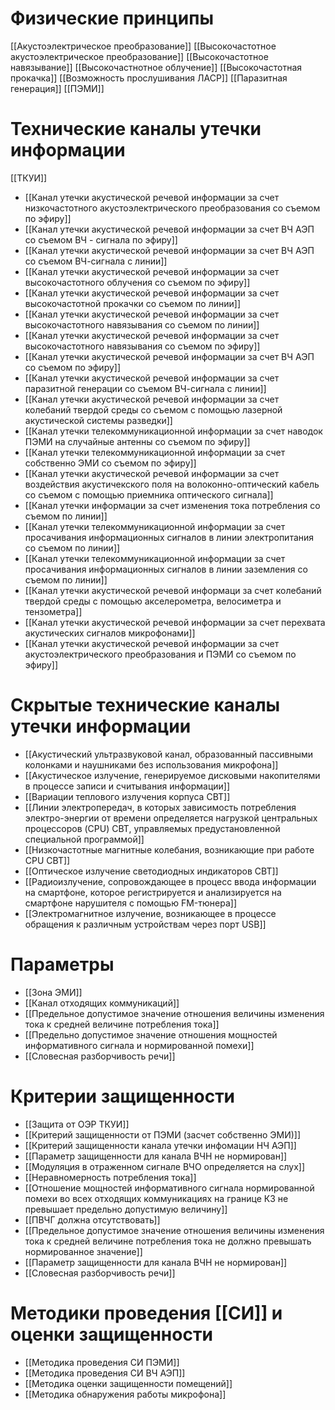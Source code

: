 

# Физические принципы
[[Акустоэлектрическое преобразование]]
[[Высокочастотное акустоэлектрическое преобразование]]
[[Высокочастотное навязывание]]
[[Высокочастнотное облучение]]
[[Высокочастотная прокачка]]
[[Возможность прослушивания ЛАСР]]
[[Паразитная генерация]]
[[ПЭМИ]]


# Технические каналы утечки информации
[[ТКУИ]]

- [[Канал утечки акустической речевой информации за счет низкочастотного акустоэлектрического преобразования со съемом по эфиру]]
- [[Канал утечки акустической речевой информации за счет ВЧ АЭП со съемом ВЧ - сигнала по эфиру]]
- [[Канал утечки акустической речевой информации за счет ВЧ АЭП со съемом ВЧ-сигнала с линии]]
- [[Канал утечки акустической речевой информации за счет высокочастотного облучения со съемом по эфиру]]
- [[Канал утечки акустической речевой информации за счет высокочастотной прокачки со съемом по линии]]
- [[Канал утечки акустической речевой информации за счет высокочастотного навязывания со съемом по линии]]
- [[Канал утечки акустической речевой информации за счет высокочастотного навязывания со съемом по эфиру]]
- [[Канал утечки акустической речевой информации за счет ВЧ АЭП со съемом по эфиру]]
- [[Канал утечки акустической речевой информации  за счет паразитной генерации со съемом ВЧ-сигнала с линии]]	
- [[Канал утечки акустической речевой информации за счет колебаний твердой среды со съемом с помощью лазерной акустической системы разведки]]
- [[Канал утечки телекоммуникационной информации за счет наводок ПЭМИ на случайные антенны со съемом по эфиру]]
- [[Канал утечки телекоммуникационной информации за счет собственно ЭМИ со съемом по эфиру]]
- [[Канал утечки акустической речевой информации за счет воздействия акустичекского поля на волоконно-оптический кабель со съемом с помощью приемника оптического сигнала]]
- [[Канал утечки информации за счет изменения тока потребления со съемом по линии]]
- [[Канал утечки телекоммуникационной информации за счет просачивания информационных сигналов в линии электропитания со съемом по линии]]
- [[Канал утечки телекоммуникационной информации за счет просачивания информационных сигналов в линии заземления со съемом по линии]]
- [[Канал утечки акустической речевой информаци за счет колебаний твердой среды с помощью акселерометра, велосиметра и тензометра]]
- [[Канал утечки акустической речевой информации за счет перехвата акустических сигналов микрофонами]]
- [[Канал утечки акустической речевой информации за счет акустоэлектрического преобразования и ПЭМИ со съемом по эфиру]]


# Скрытые технические каналы утечки информации
- [[Акустический ультразвуковой канал, образованный пассивными колонками и наушниками без использования микрофона]]
- [[Акустическое излучение, генерируемое дисковыми накопителями в процессе записи и считывания информации]]
- [[Вариации теплового излучения корпуса СВТ]]
- [[Линии электропередач, в которых зависимость потребления электро-энергии от времени определяется нагрузкой центральных процессоров (CPU) СВТ, управляемых предустановленной специальной программой]]
- [[Низкочастотные магнитные колебания, возникающие при работе CPU СВТ]]
- [[Оптическое излучение светодиодных индикаторов СВТ]]
- [[Радиоизлучение, сопровождающее в процесс ввода информации на смартфоне, которое регистрируется и анализируется на смартфоне нарушителя с помощью FM-тюнера]]
- [[Электромагнитное излучение, возникающее в процессе обращения к различным устройствам через порт USB]]


# Параметры
- [[Зона ЭМИ]]
- [[Канал отходящих коммуникаций]]
- [[Предельное допустимое значение отношения величины изменения тока к средней величине потребления тока]]
- [[Предельно допустимое значение отношения мощностей информативного сигнала и нормированной помехи]]
- [[Словесная разборчивость речи]]


# Критерии защищенности
- [[Защита от ОЭР ТКУИ]]
- [[Критерий защищенности от ПЭМИ (засчет собственно ЭМИ)]]
- [[Критерий защищенности канала утечки инфомации НЧ АЭП]]
- [[Параметр защищенности для канала ВЧН не нормирован]]
- [[Модуляция в отраженном сигнале ВЧО определяется на слух]]
- [[Неравномерность потребления тока]]
- [[Отношение мощностей информативного сигнала нормированной помехи во всех отходящих коммуникациях на границе КЗ не превышает предельно допустимую величину]]
- [[ПВЧГ должна отсутствовать]]
- [[Предельное допустимое значение отношения величины изменения тока к средней величине потребления тока не должно превышать нормированное значение]]
- [[Параметр защищенности для канала ВЧН не нормирован]]
- [[Словесная разборчивость речи]]


# Методики проведения [[СИ]] и оценки защищенности
- [[Методика проведения СИ ПЭМИ]]
- [[Методика проведения СИ ВЧ АЭП]]
- [[Методика оценки защищенности помещений]]
- [[Методика обнаружения работы микрофона]]